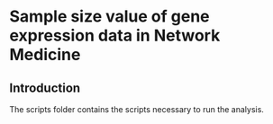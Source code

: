# Sample size value of gene expression data in Network Medicine


## Introduction

The scripts folder contains the scripts necessary to run the analysis.

